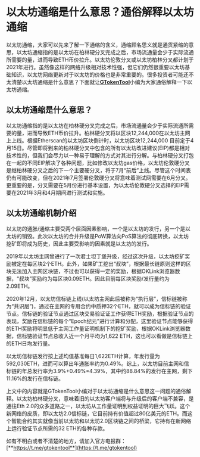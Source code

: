 # 以太坊通缩是什么意思？通俗解释以太坊通缩

以太坊通缩，大家可以先来了解一下通缩的含义，通缩顾名思义就是通货紧缩的意思，以太坊通缩指的是以太坊在柏林硬分叉完成之后，市场流通量会少于实际流通所需要的量，进而导致ETH币价拉升。以太坊伦敦分叉或以太坊柏林分叉都计划于2021年进行。虽然像这样的网络升级相对技术性强，但它们仍然很重要以太坊基础知识，以太坊网络更新对于以太坊的价格也是非常重要的。很多投资者可能还不太清楚以太坊通缩是什么意思？下面就让[**GTokenTool**](https://docs.gtokentool.com)小编为大家通俗解释一下以太坊通缩。

## 以太坊通缩是什么意思？

以太坊通缩指的是以太坊在柏林硬分叉完成之后，市场流通量会少于实际流通所需要的量，进而导致ETH币价拉升。柏林硬分叉将以区块12,244,000在以太坊主网上上线。根据Etherscan的以太坊区块倒计时，以太坊区块12,244,000 目前定于4月15日。尽管即将到来的柏林硬分叉中包含的所有以太坊改进建议(EIP)都是相对技术性的，但我们会尽力以一种易于理解的方式对其进行分解。与柏林硬分叉打包在一起的不同EIP解决了各种问题，比如修改以太坊gas价格，以太坊伦敦硬分叉是继柏林硬分叉之后的下一个主要硬分叉，将于7月“前后”上线。尽管这个时间表仍有可能改变，但在2021年7月签署伦敦硬分叉将意味着测试网需要在6月分叉。更重要的是，分叉需要在5月份进行基本设置，为以太坊伦敦硬分叉选择的EIP需要在2021年3月和4月期间进行测试和实施。

## 以太坊通缩机制介绍

以太坊的通胀/通缩主要受两个层面因素影响，一个是以太坊的发行，另一个是以太坊的销毁。此次以太坊的合并升级是PoW算法向PoS算法的彻底转换，以太坊挖矿即将成为历史，因此主要受影响的因素就是以太坊的发行。

2019年以太坊主网曾进行了一次君士坦丁堡升级，经过这次升级，以太坊挖矿奖励被定在每区块2个ETH。此外，如果矿工挖出“叔块”，根据最长链原则这样的区块无法加入主网区块链，不过也可以获得一定的奖励，根据OKLink浏览器数据，“叔块”奖励约为每区块0.09ETH。因此目前每区块奖励/发行量约为2.09ETH。

2020年12月，以太坊信标链上线(以太坊主网此后被称为“执行层”，信标链被称为“共识层”)，通过在主网的专用合约中质押32个ETH，就可以成为信标链的验证节点。信标链的验证节点通过区块交易验证证工作获得ETH奖励，根据验证节点的表现，奖励在信标链的每个“Epoch纪元”进行计算和分配，这里验证节点能够获得的ETH奖励将明显低于主网工作量证明机制下的挖矿奖励，根据OKLink浏览器数据，信标链验证节点总收入近一个月平均为1,622 ETH，这也可以看做是信标链上的ETH日均发行量。

以太坊信标链发行按上述均值基准每日1,622ETH计算，年发行量为592,030ETH，进而可以算出年通胀率约为0.49%。综上，以太坊目前主网和信标链的年总发行率为3.9%+0.49%=4.39%，其中约88.84%的发行在主网，剩下11.16%的发行在信标链。

上文中的内容就是GTokenTool小编对于以太坊通缩是什么意思这一问题的通俗解释。以太坊柏林硬分叉，意味着旧的以太坊客户端将与升级后的客户端不兼容，是通往Eth 2.0的众多道路之一，以太坊从工作量证明到权益证明的巨大飞跃。这个新网络的皮质，即以太坊2.0信标链，它目前持有价值超过80亿美元的ETH。而这个智能合约其实就像当前以太坊和以太坊2.0区块链之间的桥梁，它持有在新网络上运行验证节点所需的32 ETH的各种存款。

如有不明白或者不清楚的地方，请加入官方电报群：[**https://t.me/gtokentool**](https://t.me/gtokentool)
